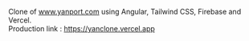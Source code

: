Clone of www.yanport.com using Angular, Tailwind CSS, Firebase and Vercel.
<br/>
Production link : https://yanclone.vercel.app
